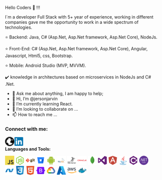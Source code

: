 Hello Coders 🤖 !!!

I´m a developer Full Stack with 5+ year of experience, working in different companies gave me the opportunity to work in a wide spectrum of technologies.

⭐ Backend: Java, C# (Asp.Net, Asp.Net framework, Asp.Net Core), NodeJs. 

⭐ Front-End: C# (Asp.Net, Asp.Net framework, Asp.Net Core), Angular, Javascript, Html5, css, Bootstrap. 

⭐ Mobile: Android Studio (MVP, MVVM).

✔️ knowledge in architectures based on microservices in NodeJs and C# .Net.

- 💬 Ask me about anything, I am happy to help;
- 👋 Hi, I’m @jersonjarvin
- 🌱 I’m currently learning React.
- 💞️ I’m looking to collaborate on ...
- 📫 How to reach me ...

### Connect with me:

[<img align="left" alt="arnabdey.co" width="30px" src="https://raw.githubusercontent.com/iconic/open-iconic/master/svg/globe.svg" />](http://jerson-romero.com)
[<img align="left" alt="arnabdey0503 | LinkedIn" width="30px" src="https://github.com/devicons/devicon/blob/master/icons/linkedin/linkedin-original.svg" />](https://www.linkedin.com/in/jerson-romero-diaz-68a34a113)
<br/>

**Languages and Tools:**  

<code><img height="30" src="https://raw.githubusercontent.com/github/explore/80688e429a7d4ef2fca1e82350fe8e3517d3494d/topics/javascript/javascript.png"></code>
<code><img height="30" src="https://github.com/devicons/devicon/blob/master/icons/nodejs/nodejs-original.svg"></code>
<code><img height="30" src="https://raw.githubusercontent.com/github/explore/80688e429a7d4ef2fca1e82350fe8e3517d3494d/topics/git/git.png"></code>
<code><img height="30" src="https://github.com/devicons/devicon/blob/master/icons/bitbucket/bitbucket-original.svg"></code>
<code><img height="30" src="https://github.com/devicons/devicon/blob/master/icons/android/android-original.svg"></code>
<code><img height="30" src="https://raw.githubusercontent.com/github/explore/80688e429a7d4ef2fca1e82350fe8e3517d3494d/topics/mysql/mysql.png"></code>
<code><img height="30" src="https://github.com/devicons/devicon/blob/master/icons/microsoftsqlserver/microsoftsqlserver-plain-wordmark.svg"></code>
<code><img height="30" src="https://github.com/devicons/devicon/blob/master/icons/oracle/oracle-original.svg"></code>
<code><img height="30" src="https://github.com/devicons/devicon/blob/master/icons/mongodb/mongodb-original.svg"></code>
<code><img height="30" src="https://github.com/devicons/devicon/blob/master/icons/visualstudio/visualstudio-plain.svg"></code>
<code><img height="30" src="https://github.com/devicons/devicon/blob/master/icons/angularjs/angularjs-plain.svg"></code>
<code><img height="30" src="https://github.com/devicons/devicon/blob/master/icons/java/java-original.svg"></code>
<code><img height="30" src="https://github.com/devicons/devicon/blob/master/icons/csharp/csharp-plain.svg"></code>
<code><img height="30" src="https://github.com/devicons/devicon/blob/master/icons/dotnetcore/dotnetcore-original.svg"></code>
<code><img height="30" src="https://github.com/devicons/devicon/blob/master/icons/dot-net/dot-net-original.svg"></code>
<code><img height="30" src="https://github.com/devicons/devicon/blob/master/icons/css3/css3-original.svg"></code>
<code><img height="30" src="https://github.com/devicons/devicon/blob/master/icons/html5/html5-original.svg"></code>
<code><img height="30" src="https://github.com/devicons/devicon/blob/master/icons/bootstrap/bootstrap-original.svg"></code>
<code><img height="30" src="https://github.com/devicons/devicon/blob/master/icons/googlecloud/googlecloud-original.svg"></code>
<code><img height="30" src="https://github.com/devicons/devicon/blob/master/icons/azure/azure-original.svg"></code>
<code><img height="30" src="https://github.com/devicons/devicon/blob/master/icons/amazonwebservices/amazonwebservices-original-wordmark.svg"></code>
<code><img height="30" src="https://github.com/devicons/devicon/blob/master/icons/docker/docker-original.svg"></code>


<!---
jersonjarvin/jersonjarvin is a ✨ special ✨ repository because its `README.md` (this file) appears on your GitHub profile.
You can click the Preview link to take a look at your changes.
--->
